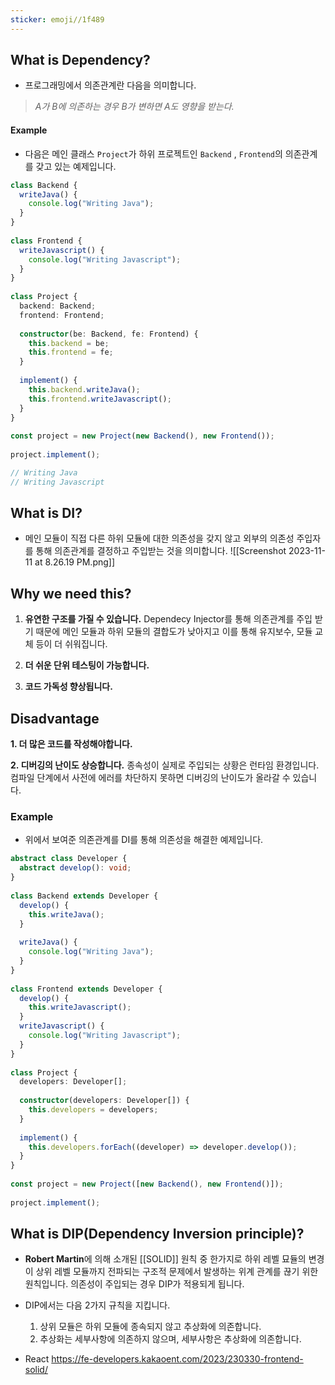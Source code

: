 ```yaml
---
sticker: emoji//1f489
---
```

## What is Dependency?
- 프로그래밍에서 의존관계란 다음을 의미합니다. 

>	*A가 B에 의존하는 경우 B가 변하면 A도 영향을 받는다.*

#### Example
- 다음은 메인 클래스 `Project`가 하위 프로젝트인 `Backend` , `Frontend`의 의존관계를 갖고 있는 예제입니다. 
```typescript
class Backend {  
  writeJava() {  
    console.log("Writing Java");  
  }  
}  
  
class Frontend {  
  writeJavascript() {  
    console.log("Writing Javascript");  
  }  
}  
  
class Project {  
  backend: Backend;  
  frontend: Frontend;  
  
  constructor(be: Backend, fe: Frontend) {  
    this.backend = be;  
    this.frontend = fe;  
  }  
  
  implement() {  
    this.backend.writeJava();  
    this.frontend.writeJavascript();  
  }  
}  
  
const project = new Project(new Backend(), new Frontend());  
  
project.implement();

// Writing Java
// Writing Javascript
```
## What is DI?
- 메인 모듈이 직접 다른 하위 모듈에 대한 의존성을 갖지 않고 외부의 의존성 주입자를 통해 의존관계를 결정하고 주입받는 것을 의미합니다. 
![[Screenshot 2023-11-11 at 8.26.19 PM.png]]
## Why we need this?
1. **유연한 구조를 가질 수 있습니다.**
	Dependecy Injector를 통해 의존관계를 주입 받기 때문에 메인 모듈과 하위 모듈의 결합도가 낮아지고 이를 통해 유지보수, 모듈 교체 등이 더 쉬워집니다. 

2. **더 쉬운 단위 테스팅이 가능합니다.** 

3. **코드 가독성 향상됩니다.** 

## Disadvantage
**1. 더 많은 코드를 작성해야합니다.**

**2. 디버깅의 난이도 상승합니다.**
	종속성이 실제로 주입되는 상황은 런타임 환경입니다. 컴파일 단계에서 사전에 에러를 차단하지 못하면 디버깅의 난이도가 올라갈 수 있습니다. 

### Example
- 위에서 보여준 의존관계를 DI를 통해 의존성을 해결한 예제입니다. 
```typescript
abstract class Developer {  
  abstract develop(): void;  
}  
  
class Backend extends Developer {  
  develop() {  
    this.writeJava();  
  }  
  
  writeJava() {  
    console.log("Writing Java");  
  }  
}  
  
class Frontend extends Developer {  
  develop() {  
    this.writeJavascript();  
  }  
  writeJavascript() {  
    console.log("Writing Javascript");  
  }  
}  
  
class Project {  
  developers: Developer[];  
  
  constructor(developers: Developer[]) {  
    this.developers = developers;  
  }  
  
  implement() {  
    this.developers.forEach((developer) => developer.develop());  
  }  
}  
  
const project = new Project([new Backend(), new Frontend()]);  
  
project.implement();
```

## What is DIP(Dependency Inversion principle)?
- **Robert Martin**에 의해 소개된 [[SOLID]] 원칙 중 한가지로 하위 레벨 묘듈의 변경이 상위 레벨 모듈까지 전파되는 구조적 문제에서 발생하는 위계 관계를 끊기 위한 원칙입니다. 의존성이 주입되는 경우 DIP가 적용되게 됩니다. 

- DIP에서는 다음 2가지 규칙을 지킵니다. 
	1. 상위 모듈은 하위 모듈에 종속되지 않고 추상화에 의존합니다.
	2. 추상화는 세부사항에 의존하지 않으며, 세부사항은 추상화에 의존합니다.

- React
https://fe-developers.kakaoent.com/2023/230330-frontend-solid/

